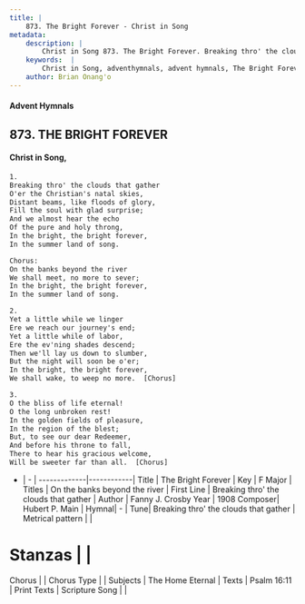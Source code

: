 ```yaml
---
title: |
    873. The Bright Forever - Christ in Song
metadata:
    description: |
        Christ in Song 873. The Bright Forever. Breaking thro' the clouds that gather O'er the Christian's natal skies, Distant beams, like floods of glory, Fill the soul with glad surprise; And we almost hear the echo Of the pure and holy throng, In the bright, the bright forever, In the summer land of song. Chorus: On the banks beyond the river We shall meet, no more to sever; In the bright, the bright forever, In the summer land of song.
    keywords:  |
        Christ in Song, adventhymnals, advent hymnals, The Bright Forever, Breaking thro' the clouds that gather. On the banks beyond the river
    author: Brian Onang'o
---
```


#### Advent Hymnals
## 873. THE BRIGHT FOREVER
####  Christ in Song,

```txt
1.
Breaking thro' the clouds that gather
O'er the Christian's natal skies,
Distant beams, like floods of glory,
Fill the soul with glad surprise;
And we almost hear the echo
Of the pure and holy throng,
In the bright, the bright forever,
In the summer land of song.

Chorus:
On the banks beyond the river
We shall meet, no more to sever;
In the bright, the bright forever,
In the summer land of song.

2.
Yet a little while we linger
Ere we reach our journey's end;
Yet a little while of labor,
Ere the ev'ning shades descend;
Then we'll lay us down to slumber,
But the night will soon be o'er;
In the bright, the bright forever,
We shall wake, to weep no more.  [Chorus]

3.
O the bliss of life eternal!
O the long unbroken rest!
In the golden fields of pleasure,
In the region of the blest;
But, to see our dear Redeemer,
And before his throne to fall,
There to hear his gracious welcome,
Will be sweeter far than all.  [Chorus]

```

- |   -  |
-------------|------------|
Title | The Bright Forever |
Key | F Major |
Titles | On the banks beyond the river |
First Line | Breaking thro' the clouds that gather |
Author | Fanny J. Crosby
Year | 1908
Composer| Hubert P. Main |
Hymnal|  - |
Tune| Breaking thro' the clouds that gather |
Metrical pattern | |
# Stanzas |  |
Chorus |  |
Chorus Type |  |
Subjects | The Home Eternal |
Texts | Psalm 16:11 |
Print Texts | 
Scripture Song |  |
    
